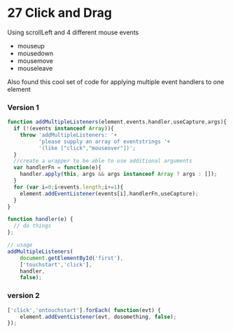 # 27 Click and Drag

Using scrollLeft and 4 different mouse events
- mouseup
- mousedown
- mousemove
- mouseleave

Also found this cool set of code for applying multiple event handlers to one element

### Version 1
```javascript
function addMultipleListeners(element,events,handler,useCapture,args){
  if (!(events instanceof Array)){
    throw 'addMultipleListeners: '+
          'please supply an array of eventstrings '+
          '(like ["click","mouseover"])';
  }
  //create a wrapper to be able to use additional arguments
  var handlerFn = function(e){
    handler.apply(this, args && args instanceof Array ? args : []);
  }
  for (var i=0;i<events.length;i+=1){
    element.addEventListener(events[i],handlerFn,useCapture);
  }
}

function handler(e) {
  // do things
};

// usage
addMultipleListeners(
    document.getElementById('first'),
    ['touchstart','click'],
    handler,
    false);
```

### version 2
```javascript
['click','ontouchstart'].forEach( function(evt) {
    element.addEventListener(evt, dosomething, false);
});
```
